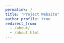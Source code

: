 ```yaml
---
permalink: /
title: "Project Website"
author_profile: true
redirect_from: 
  - /about/
  - /about.html
---
```



